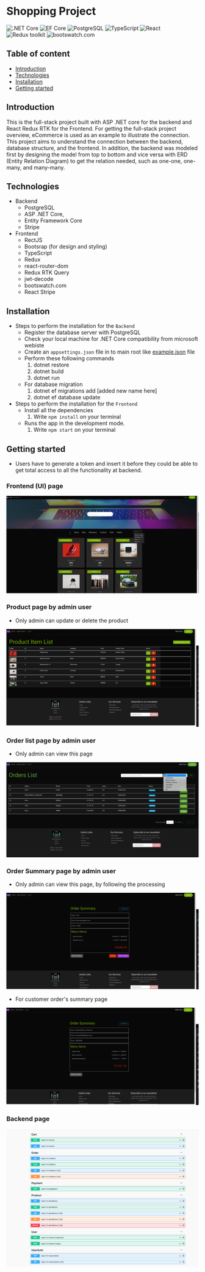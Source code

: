 # Shopping Project

![.NET Core](https://img.shields.io/badge/.NET%20Core-v.7-purple)
![EF Core](https://img.shields.io/badge/EF%20Core-v.7-cyan)
![PostgreSQL](https://img.shields.io/badge/PostgreSQL-v.14-drakblue)
![TypeScript](https://img.shields.io/badge/TypeScript-v.4-green)
![React](https://img.shields.io/badge/React-v.18-blue)
![Redux toolkit](https://img.shields.io/badge/Redux-v.1.9-brown)
![bootswatch.com](https://img.shields.io/badge/Bootswatch-v.4.0-blue)

## Table of content

- [Introduction](#introduction)
- [Technologies](#technologies)
- [Installation](#installation)
- [Getting started](#getting-started)

## Introduction

This is the full-stack project built with ASP .NET core for the backend and React Redux RTK for the Frontend. For getting the full-stack project overview, eCommerce is used as an example to illustrate the connection.
This project aims to understand the connection between the backend, database structure, and the frontend.
In addition, the backend was modeled first by designing the model from top to bottom and vice versa with ERD (Entity Relation Diagram) to get the relation needed, such as one-one, one-many, and many-many.

## Technologies
- Backend
    + PostgreSQL
    + ASP .NET Core, 
    + Entity Framework Core
    + Stripe
- Frontend
    + RectJS
    + Bootsrap (for design and styling)
    + TypeScript
    + Redux
    + react-router-dom
    + Redux RTK Query
    + jwt-decode
    + bootswatch.com
    + React Stripe

## Installation
- Steps to perform the installation for the `Backend`
    + Register the database server with PostgreSQL
    + Check your local machine for .NET Core compatibility from microsoft webiste
    + Create an `appsettings.json` file in to main root like [example.json](./Backend/example.json) file
    + Perform these following commands
        1. dotnet restore
        2. dotnet build
        3. dotnet run
    + For database migration
        1. dotnet ef migrations  add [added new name here]
        2. dotnet ef database update
- Steps to perform the installation for the `Frontend`
    + Install all the dependencies
        1. Write `npm install` on your terminal 
    + Runs the app in the development mode.
        1.  Write `npm start` on your terminal 

## Getting started
- Users have to generate a token and insert it before they could be able to get total access to all the functionality at backend.

### Frontend (UI) page

![Frontend](./img2/FrontPage.png)

### Product page by admin user

+ Only admin can update or delete the product

![ProductList](./img2/Productlist.png)

### Order list page by admin user

+ Only admin can view this page 

![Orderlist](./img2/Orderlist.png)

### Order Summary page by admin user

+ Only admin can view this page, by following the processing 

![Ordersummary](./img2/OrderSummary.png)

+ For customer order's summary page 

![usersummary](./img2/Usersummary.png)


### Backend page

![Backend](./img2/Backend.png)